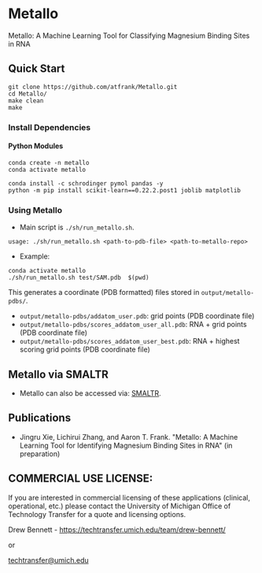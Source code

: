 # Metallo
Metallo: A Machine Learning Tool for Classifying Magnesium Binding Sites in RNA


## Quick Start
```
git clone https://github.com/atfrank/Metallo.git
cd Metallo/
make clean
make
```
### Install Dependencies

#### Python Modules
```
conda create -n metallo
conda activate metallo

conda install -c schrodinger pymol pandas -y 
python -m pip install scikit-learn==0.22.2.post1 joblib matplotlib
```

### Using Metallo
* Main script is `./sh/run_metallo.sh`. 
```
usage: ./sh/run_metallo.sh <path-to-pdb-file> <path-to-metallo-repo>
```

* Example:
```
conda activate metallo
./sh/run_metallo.sh test/SAM.pdb  $(pwd)
```
This generates a coordinate (PDB formatted) files stored in `output/metallo-pdbs/`.

* `output/metallo-pdbs/addatom_user.pdb`: grid points (PDB coordinate file) 
* `output/metallo-pdbs/scores_addatom_user_all.pdb`: RNA + grid points (PDB coordinate file)
* `output/metallo-pdbs/scores_addatom_user_best.pdb`: RNA + highest scoring grid points (PDB coordinate file)

## Metallo via SMALTR
* Metallo can also be accessed via: [SMALTR](http://smaltr.org/).


## Publications
* Jingru Xie, Lichirui Zhang, and Aaron T. Frank. "Metallo: A Machine Learning Tool for Identifying Magnesium Binding Sites in RNA" (in preparation)


## COMMERCIAL USE LICENSE: 

If you are interested in commercial licensing of these applications (clinical, operational, etc.) please contact the University of Michigan Office of Technology Transfer for a quote and licensing options.

Drew Bennett - https://techtransfer.umich.edu/team/drew-bennett/

or

techtransfer@umich.edu





